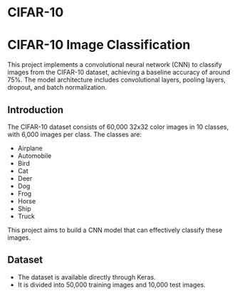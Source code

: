 # CIFAR-10
# CIFAR-10 Image Classification

This project implements a convolutional neural network (CNN) to classify images from the CIFAR-10 dataset, achieving a baseline accuracy of around 75%. The model architecture includes convolutional layers, pooling layers, dropout, and batch normalization.

## Introduction

The CIFAR-10 dataset consists of 60,000 32x32 color images in 10 classes, with 6,000 images per class. The classes are:

- Airplane
- Automobile
- Bird
- Cat
- Deer
- Dog
- Frog
- Horse
- Ship
- Truck

This project aims to build a CNN model that can effectively classify these images.

## Dataset

- The dataset is available directly through Keras.
- It is divided into 50,000 training images and 10,000 test images.


